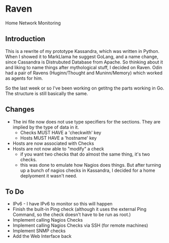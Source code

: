 # Raven
Home Network Monitoring 

## Introduction
This is a rewrite of my prototype Kassandra, which was written in Python.  When I showed it to MarkLlama he suggest GoLang, and a name change, since Cassandra is Distrubuted Database from Apache.  So thinking about it and liking to name things after mythological stuff, I decided on Raven.  Odin had a pair of Ravens (Huginn/Thought and Muninn/Memory) which worked as agents for him.  

So the last week or so I've been working on getitng the parts working in Go.  The structure is still basically the same.

## Changes
* The ini file now does not use type specifiers for the sections.  They are implied by the type of data in it.
  * Checks MUST HAVE a 'checkwith' key
  * Hosts MUST HAVE a 'hostname' key
* Hosts are now associated with Checks
* Hosts are not now able to "modify" a check
  * if you want two checks that do almost the same thing, it's two checks.  
  * this was done to emulate how Nagios does things.  But after turning up a bunch of nagios checks in Kassandra, I decided for a home deplyoment it wasn't need.

## To Do
* IPv6 - I have IPv6 to monitor so this will happen
* Finish the built-in Ping check (although it uses the external Ping Command, so the check doesn't have to be run as root.)
* Implement calling Nagios Checks
* Implement calling Nagios Checks via SSH (for remote machines)
* Implement SNMP checks
* Add the Web Interface back 
